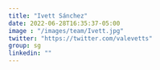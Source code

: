 ```yaml
---
title: "Ivett Sánchez"
date: 2022-06-28T16:35:37-05:00
image : "/images/team/Ivett.jpg"
twitter: "https://twitter.com/valevetts"
group: sg
linkedin: ""
---
```


